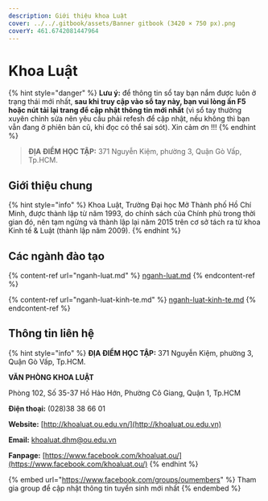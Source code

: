 ```yaml
---
description: Giới thiệu khoa Luật
cover: ../../.gitbook/assets/Banner gitbook (3420 × 750 px).png
coverY: 461.6742081447964
---
```


# Khoa Luật

{% hint style="danger" %}
**Lưu ý:** để thông tin sổ tay bạn nắm được luôn ở trạng thái mới nhất, **sau khi truy cập vào sổ tay này, bạn vui lòng ấn F5 hoặc nút tải lại trang để cập nhật thông tin mới nhất** (vì sổ tay thường xuyên chỉnh sửa nên yêu cầu phải refesh để cập nhật, nếu không thì bạn vẫn đang ở phiên bản cũ, khi đọc có thể sai sót). Xin cảm ơn !!!
{% endhint %}

> **ĐỊA ĐIỂM HỌC TẬP:** 371 Nguyễn Kiệm, phường 3, Quận Gò Vấp, Tp.HCM.

## **Giới thiệu chung**

{% hint style="info" %}
Khoa Luật, Trường Đại học Mở Thành phố Hồ Chí Minh, được thành lập từ năm 1993, do chính sách của Chính phủ trong thời gian đó, nên tạm ngừng và thành lập lại năm 2015 trên cơ sở tách ra từ khoa Kinh tế & Luật (thành lập năm 2009).
{% endhint %}

## Các ngành đào tạo

{% content-ref url="nganh-luat.md" %}
[nganh-luat.md](nganh-luat.md)
{% endcontent-ref %}

{% content-ref url="nganh-luat-kinh-te.md" %}
[nganh-luat-kinh-te.md](nganh-luat-kinh-te.md)
{% endcontent-ref %}

## Thông tin liên hệ

{% hint style="info" %}
**ĐỊA ĐIỂM HỌC TẬP:** 371 Nguyễn Kiệm, phường 3, Quận Gò Vấp, Tp.HCM.

**VĂN PHÒNG KHOA LUẬT**

Phòng 102, Số 35-37 Hồ Hảo Hớn, Phường Cô Giang, Quận 1, Tp.HCM

**Điện thoại:** (028)38 38 66 01

**Website:** [http://khoaluat.ou.edu.vn/](http://khoaluat.ou.edu.vn)

**Email:** khoaluat.dhm@ou.edu.vn

**Fanpage:** [https://www.facebook.com/khoaluat.ou/](https://www.facebook.com/khoaluat.ou/)
{% endhint %}

{% embed url="https://www.facebook.com/groups/oumembers" %}
Tham gia group để cập nhật thông tin tuyển sinh mới nhất
{% endembed %}

